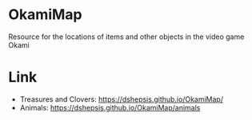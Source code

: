 # OkamiMap
Resource for the locations of items and other objects in the video game Okami

# Link
* Treasures and Clovers: https://dshepsis.github.io/OkamiMap/
* Animals: https://dshepsis.github.io/OkamiMap/animals

